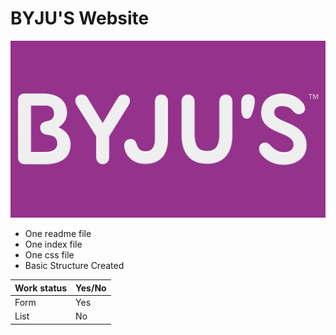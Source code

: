 # BYJU'S Website
![Not Available](byjus1.png)
- One readme file
- One index file
- One css file
- Basic Structure Created

| Work status | Yes/No |
| ----------- | ----------- |
| Form | Yes |
| List | No |